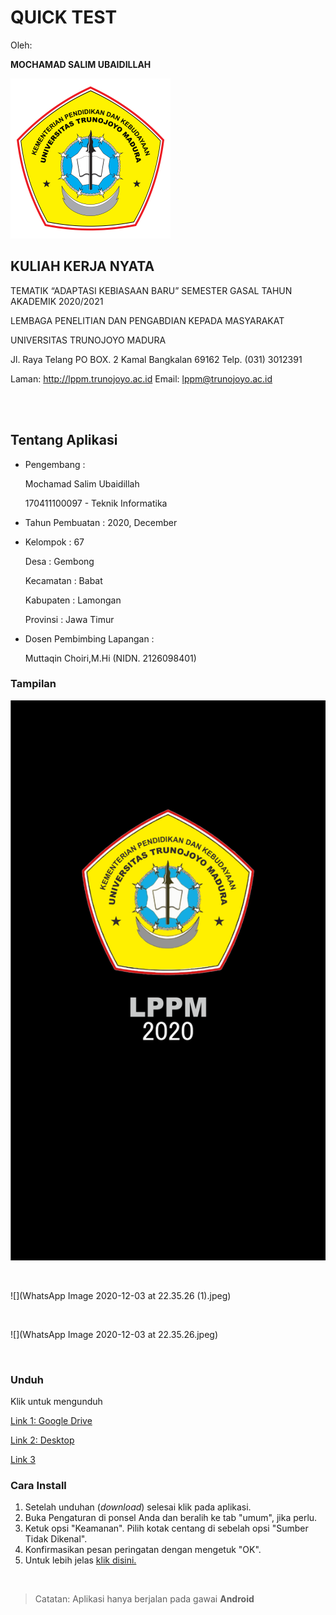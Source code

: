 # QUICK TEST

Oleh: <br>

**MOCHAMAD SALIM UBAIDILLAH**

<img src="UTM_DIKBUD.png" style="zoom:25%;" />





## KULIAH KERJA NYATA

TEMATIK “ADAPTASI KEBIASAAN BARU” SEMESTER GASAL TAHUN AKADEMIK 2020/2021<br>

LEMBAGA PENELITIAN DAN PENGABDIAN KEPADA MASYARAKAT<br>

UNIVERSITAS TRUNOJOYO MADURA<br>

Jl. Raya Telang PO BOX. 2 Kamal Bangkalan 69162 Telp. (031) 3012391<br>

Laman: http://lppm.trunojoyo.ac.id Email: lppm@trunojoyo.ac.id

<br><br>

## Tentang Aplikasi
- Pengembang :

  Mochamad Salim Ubaidillah

  170411100097 - Teknik Informatika

- Tahun Pembuatan : 2020, December

- Kelompok : 67

  Desa : Gembong

  Kecamatan : Babat

  Kabupaten : Lamongan

  Provinsi : Jawa Timur

- Dosen Pembimbing Lapangan :

  Muttaqin Choiri,M.Hi (NIDN. 2126098401)

### Tampilan

![OPENING.png](OPENING.png)

<br>

![](WhatsApp Image 2020-12-03 at 22.35.26 (1).jpeg)



<br>

![](WhatsApp Image 2020-12-03 at 22.35.26.jpeg)



<br>

### Unduh

Klik untuk mengunduh

[Link 1: Google Drive](https://drive.google.com/file/d/1yhWEZyIpGwOsaGDK1VsZWnxVgOHo88Ak/view?usp=sharing)

[Link 2: Desktop](https://github.com/salimubet/LPPM-UTM-2020/raw/main/Quick-Test-LPPM-UTM-2020-K67.apk)

[Link 3](https://github.com/salimubet/LPPM-UTM-2020/blob/main/Quick-Test-LPPM-UTM-2020-K67.apk?raw=true)

### Cara Install

1. Setelah unduhan (*download*) selesai klik pada aplikasi.
2. Buka Pengaturan di ponsel Anda dan beralih ke tab "umum", jika perlu.
3. Ketuk opsi "Keamanan". Pilih kotak centang di sebelah opsi "Sumber Tidak Dikenal".
4. Konfirmasikan pesan peringatan dengan mengetuk "OK".
5. Untuk lebih jelas [klik disini.](https://www.google.com/search?q=cara+install+aplikasi+android+pihak+ke+tiga&oq=cara+install+aplikasi+android+pihak+ke+tiga&aqs=chrome..69i57j33i22i29i30.16356j0j4&sourceid=chrome&ie=UTF-8)



<br>

> Catatan: Aplikasi hanya berjalan pada gawai **Android**


